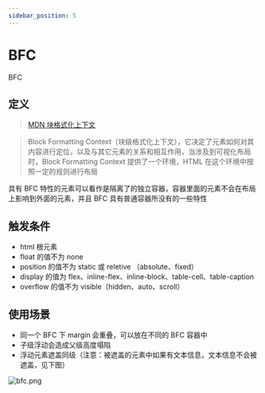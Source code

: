 ```yaml
---
sidebar_position: 5
---
```


# BFC

BFC

## 定义

> [MDN 块格式化上下文](https://developer.mozilla.org/zh-CN/docs/Web/Guide/CSS/Block_formatting_context)

> Block Formatting Context（块级格式化上下文），它决定了元素如何对其内容进行定位，以及与其它元素的关系和相互作用，当涉及到可视化布局时，Block Formatting Context 提供了一个环境，HTML 在这个环境中按照一定的规则进行布局

具有 BFC 特性的元素可以看作是隔离了的独立容器，容器里面的元素不会在布局上影响到外面的元素，并且 BFC 具有普通容器所没有的一些特性

## 触发条件

-   html 根元素
-   float 的值不为 none
-   position 的值不为 static 或 reletive （absolute、fixed）
-   display 的值为 flex、inline-flex、inline-block、table-cell、table-caption
-   overflow 的值不为 visible（hidden、auto、scroll）

## 使用场景

-   同一个 BFC 下 margin 会重叠，可以放在不同的 BFC 容器中
-   子级浮动会造成父级高度塌陷
-   浮动元素遮盖同级（注意：被遮盖的元素中如果有文本信息，文本信息不会被遮盖，见下图）

![bfc.png](/docs-img/css/bfc.png)
